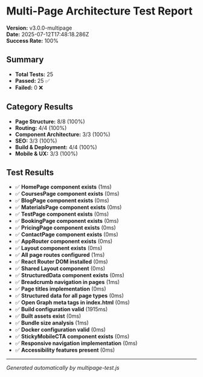 # Multi-Page Architecture Test Report

**Version:** v3.0.0-multipage  
**Date:** 2025-07-12T17:48:18.286Z  
**Success Rate:** 100%  

## Summary
- **Total Tests:** 25
- **Passed:** 25 ✅
- **Failed:** 0 ❌

## Category Results
- **Page Structure:** 8/8 (100%)
- **Routing:** 4/4 (100%)
- **Component Architecture:** 3/3 (100%)
- **SEO:** 3/3 (100%)
- **Build & Deployment:** 4/4 (100%)
- **Mobile & UX:** 3/3 (100%)

## Test Results
- ✅ **HomePage component exists** (1ms)
- ✅ **CoursesPage component exists** (0ms)
- ✅ **BlogPage component exists** (0ms)
- ✅ **MaterialsPage component exists** (0ms)
- ✅ **TestPage component exists** (0ms)
- ✅ **BookingPage component exists** (0ms)
- ✅ **PricingPage component exists** (0ms)
- ✅ **ContactPage component exists** (0ms)
- ✅ **AppRouter component exists** (0ms)
- ✅ **Layout component exists** (0ms)
- ✅ **All page routes configured** (1ms)
- ✅ **React Router DOM installed** (0ms)
- ✅ **Shared Layout component** (0ms)
- ✅ **StructuredData component exists** (0ms)
- ✅ **Breadcrumb navigation in pages** (1ms)
- ✅ **Page titles implementation** (0ms)
- ✅ **Structured data for all page types** (0ms)
- ✅ **Open Graph meta tags in index.html** (0ms)
- ✅ **Build configuration valid** (1915ms)
- ✅ **Built assets exist** (0ms)
- ✅ **Bundle size analysis** (1ms)
- ✅ **Docker configuration valid** (0ms)
- ✅ **StickyMobileCTA component exists** (0ms)
- ✅ **Responsive navigation implementation** (0ms)
- ✅ **Accessibility features present** (0ms)

---
*Generated automatically by multipage-test.js*
